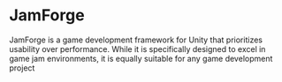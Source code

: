 # JamForge
JamForge is a game development framework for Unity that prioritizes usability over performance.
While it is specifically designed to excel in game jam environments, it is equally suitable for any game development project